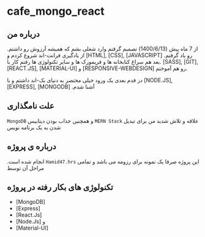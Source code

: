 # cafe_mongo_react

## درباره من

از 7 ماه پیش (1400/6/13) تصمیم گرفتم وارد شغلی بشم که همیشه آرزوش رو داشتم. از یادگیری فرانت-اند شروع کردم و 
[HTML],
[CSS],
[JAVASCRIPT]
.رو یاد گرفتم
.بعد هم سراغ کتابخانه ها و فریمورک ها و سایر تکنولوژی ها رفتم
کار با
[SASS],
[GIT],
[REACT.JS],
[MATERIAL-UI]
و
[RESPONSIVE-WEBDESIGN]
رو هم آموختم.

در قدم بعدی یک ورود خیلی مختصر به دنیای بک-اند داشتم و با
[NODE.JS],
[EXPRESS],
[MONGODB]
.آشنا شدم

## علت نامگذاری

`MongoDB` و همچنین جذاب بودن دیتابیس `MERN Stack` علاقه و تلاش شدید من برای تبدیل شدن به یک برنامه نویس

## درباره ی پروژه

.انجام شده است `Hamid47.hrs` این پروژه صرفا یک نمونه برای رزومه می باشد و تمامی مراحل آن توسط

## تکنولوژی های بکار رفته در پروژه

- [MongoDB]
- [Express]
- [React.Js]
- [Node.Js]
و
- [Material-UI]
